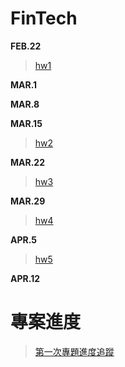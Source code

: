 # FinTech

**FEB.22**
 >
 >  [hw1](https://github.com/yi-shuan-chiang/FinTech/blob/1ce9fa534c6237fe24fdbd0de3fbe1165bc22dd4/hw1/%E5%BF%83%E5%BE%97.md) 

**MAR.1**
 >
 > 

**MAR.8**
 >
 > 

**MAR.15**
 >  
 >  [hw2](https://youtu.be/f_6rhW0Ycx0) 
  
**MAR.22**
 >  [hw3](https://youtu.be/_PX6AaYnQGA)
 >
 **MAR.29**
 >  
 >  [hw4](https://youtu.be/oK4kw0eB1CM) 
  
**APR.5**
 >  [hw5](https://youtu.be/IWgY1QT-Ldg)
 > 
**APR.12**
 >  
 # 專案進度
 >  [第一次專題進度追蹤](https://drive.google.com/file/d/16PS1FO5xpW_U2EON-XwFOrtk3MAYp9EH/view?usp=sharing)

